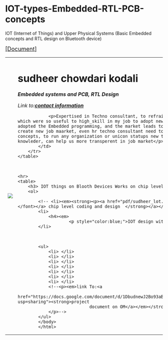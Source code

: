 # IOT-types-Embedded-RTL-PCB-concepts
IOT (Internet of Things) and Upper Physical Systems (Basic Embedded concepts and RTL design on Bluetooth device)

<!DOCTYPE html
<html>

<head>
    <meta charset="utm-8">
    <title> IOT with Embedded RTL Design </title>
</head>

<body>
    <table cellspacing="20">
        <tr>
            <td><img src="sun.jpg"></td>
            <a href="pdf/sudheer_lot.pdf"><font size="4">[Document]</font></a>
            <td>
                <h1>sudheer chowdari kodali</h1>
                <p><em><strong> Embedded systems and PCB, RTL Design <!--<a
                                href="https://www.linkedin.com/in/sudheer-chowdari-kodali-04175a12a?lipi=urn%3Ali%3Apage%3Ad_flagship3_profile_view_base_contact_details%3Bc57RwNHZTJunxD87o1ZD8g%3D%3D">Functional
                                Consultant</a>--></strong></em></p>
                <p><em>Link to:<a href="contact information.html"><strong>contact information</a></em></strong></p>
                    
                <p>Expertised in Techno consultant, to refrain my self to adopt new tools, which were so useful to high_skill in my job to adopt new concepts is the main reason I had adopted the Embedded programming, and the market leads to product and service base merge to create new job maarket, even hr techno consultant need to have some advanced idea on concepts, to run any organization or unicon statups new to learn product bases domain knowleder, can help us more transperent in job market</p>
            </td>
        </tr>
    </table>



    <hr>
    <table>
        <h3> IOT things on Blooth Devices Works on chip level </h3> <!--heading from 1 to 6-->
        <ol>

            <!-- <li><em><strong><p><a href="pdf/sudheer_lot.pdf"><font size="4">[Document]</font></a> chip level coding and design  </strong></a></em></p></li>-->
            <li>
                <h4><em>
                        <p style="color:blue;">IOT design with Embedded design  </h4></em>
            </li>



            <ul>
                <li> </li>
                <li> </li>
                <li> </li>
                <li> </li>
                <li> </li>
                <li> </li>
                <li> </li>
                <!--<p><em>link To:<a
                            href="https://docs.google.com/document/d/1DbudnewJ2Bo93aBb40fmdq59P5glkT9JUJCJM4F57ag/edit?usp=sharing"><strong>project
                                document on OM</a></em></strong>
                </p>-->
            </ul>
            </body>
            </html>


          
